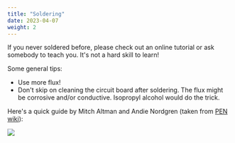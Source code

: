 ```yaml
---
title: "Soldering"
date: 2023-04-07
weight: 2
---
```


If you never soldered before, please check out an online tutorial or ask somebody to teach you. It's not a hard skill to learn!

Some general tips:

 * Use more flux!
 * Don't skip on cleaning the circuit board after soldering. The flux might be corrosive and/or conductive. Isopropyl alcohol would do the trick.

Here's a quick guide by Mitch Altman and Andie Nordgren (taken from [PEN wiki](http://eburn.scripts.mit.edu/pened/doku.php/background/how.to.guides/soldering)):

<img src="/images/how-to-solder.jpg">
